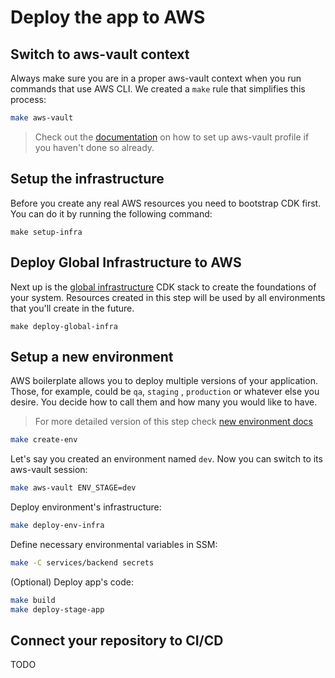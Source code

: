 # Deploy the app to AWS

## Switch to aws-vault context
Always make sure you are in a proper aws-vault context when you run commands that use AWS CLI.
We created a `make` rule that simplifies this process:

```sh
make aws-vault
```

> Check out the [documentation](/docs/aws-vault.md) on how to set up aws-vault profile if you haven't done so already.

## Setup the infrastructure
Before you create any real AWS resources you need to bootstrap CDK first. You can do it by running the following command:

```shell
make setup-infra
```

##  Deploy Global Infrastructure to AWS
Next up is the [global infrastructure](/docs/infrastructure-components.md#global-infrastructure) CDK stack to create 
the foundations of your system. Resources created in this step will be used by all environments that you'll create in the 
future.

```shell
make deploy-global-infra
```

## Setup a new environment
AWS boilerplate allows you to deploy multiple versions of your application. Those, for example, could be `qa`, `staging`
, `production` or whatever else you desire. You decide how to call them and how many you would like to have.

> For more detailed version of this step check [new environment docs](/docs/app-environment)

```sh
make create-env
```

Let's say you created an environment named `dev`. Now you can switch to its aws-vault session:
```sh
make aws-vault ENV_STAGE=dev
```

Deploy environment's infrastructure:
```sh
make deploy-env-infra 
```

Define necessary environmental variables in SSM:
```sh
make -C services/backend secrets
```

(Optional) Deploy app's code:
```sh
make build
make deploy-stage-app
```

## Connect your repository to CI/CD

TODO
